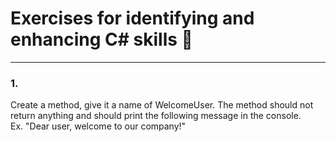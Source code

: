 # Exercises for identifying and enhancing C# skills 💪
___

### 1.
Create a method, give it a name of WelcomeUser. The method should not return anything and should print the following message in the console.  
Ex. "Dear user, welcome to our company!"